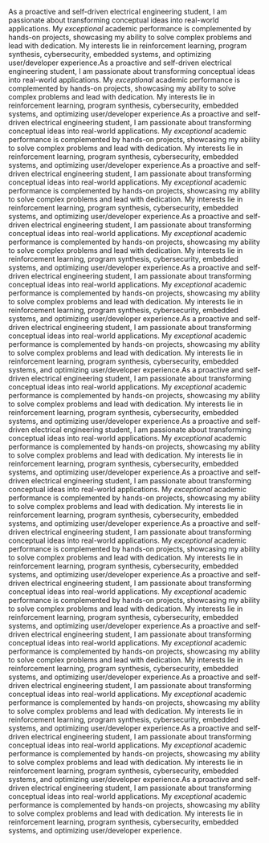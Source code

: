 As a proactive and self-driven electrical engineering student, I am passionate about transforming conceptual ideas into real-world applications. My *exceptional* academic performance is complemented by hands-on projects, showcasing my ability to solve complex problems and lead with dedication. My interests lie in reinforcement learning, program synthesis, cybersecurity, embedded systems, and optimizing user/developer experience.As a proactive and self-driven electrical engineering student, I am passionate about transforming conceptual ideas into real-world applications. My *exceptional* academic performance is complemented by hands-on projects, showcasing my ability to solve complex problems and lead with dedication. My interests lie in reinforcement learning, program synthesis, cybersecurity, embedded systems, and optimizing user/developer experience.As a proactive and self-driven electrical engineering student, I am passionate about transforming conceptual ideas into real-world applications. My *exceptional* academic performance is complemented by hands-on projects, showcasing my ability to solve complex problems and lead with dedication. My interests lie in reinforcement learning, program synthesis, cybersecurity, embedded systems, and optimizing user/developer experience.As a proactive and self-driven electrical engineering student, I am passionate about transforming conceptual ideas into real-world applications. My *exceptional* academic performance is complemented by hands-on projects, showcasing my ability to solve complex problems and lead with dedication. My interests lie in reinforcement learning, program synthesis, cybersecurity, embedded systems, and optimizing user/developer experience.As a proactive and self-driven electrical engineering student, I am passionate about transforming conceptual ideas into real-world applications. My *exceptional* academic performance is complemented by hands-on projects, showcasing my ability to solve complex problems and lead with dedication. My interests lie in reinforcement learning, program synthesis, cybersecurity, embedded systems, and optimizing user/developer experience.As a proactive and self-driven electrical engineering student, I am passionate about transforming conceptual ideas into real-world applications. My *exceptional* academic performance is complemented by hands-on projects, showcasing my ability to solve complex problems and lead with dedication. My interests lie in reinforcement learning, program synthesis, cybersecurity, embedded systems, and optimizing user/developer experience.As a proactive and self-driven electrical engineering student, I am passionate about transforming conceptual ideas into real-world applications. My *exceptional* academic performance is complemented by hands-on projects, showcasing my ability to solve complex problems and lead with dedication. My interests lie in reinforcement learning, program synthesis, cybersecurity, embedded systems, and optimizing user/developer experience.As a proactive and self-driven electrical engineering student, I am passionate about transforming conceptual ideas into real-world applications. My *exceptional* academic performance is complemented by hands-on projects, showcasing my ability to solve complex problems and lead with dedication. My interests lie in reinforcement learning, program synthesis, cybersecurity, embedded systems, and optimizing user/developer experience.As a proactive and self-driven electrical engineering student, I am passionate about transforming conceptual ideas into real-world applications. My *exceptional* academic performance is complemented by hands-on projects, showcasing my ability to solve complex problems and lead with dedication. My interests lie in reinforcement learning, program synthesis, cybersecurity, embedded systems, and optimizing user/developer experience.As a proactive and self-driven electrical engineering student, I am passionate about transforming conceptual ideas into real-world applications. My *exceptional* academic performance is complemented by hands-on projects, showcasing my ability to solve complex problems and lead with dedication. My interests lie in reinforcement learning, program synthesis, cybersecurity, embedded systems, and optimizing user/developer experience.As a proactive and self-driven electrical engineering student, I am passionate about transforming conceptual ideas into real-world applications. My *exceptional* academic performance is complemented by hands-on projects, showcasing my ability to solve complex problems and lead with dedication. My interests lie in reinforcement learning, program synthesis, cybersecurity, embedded systems, and optimizing user/developer experience.As a proactive and self-driven electrical engineering student, I am passionate about transforming conceptual ideas into real-world applications. My *exceptional* academic performance is complemented by hands-on projects, showcasing my ability to solve complex problems and lead with dedication. My interests lie in reinforcement learning, program synthesis, cybersecurity, embedded systems, and optimizing user/developer experience.As a proactive and self-driven electrical engineering student, I am passionate about transforming conceptual ideas into real-world applications. My *exceptional* academic performance is complemented by hands-on projects, showcasing my ability to solve complex problems and lead with dedication. My interests lie in reinforcement learning, program synthesis, cybersecurity, embedded systems, and optimizing user/developer experience.As a proactive and self-driven electrical engineering student, I am passionate about transforming conceptual ideas into real-world applications. My *exceptional* academic performance is complemented by hands-on projects, showcasing my ability to solve complex problems and lead with dedication. My interests lie in reinforcement learning, program synthesis, cybersecurity, embedded systems, and optimizing user/developer experience.As a proactive and self-driven electrical engineering student, I am passionate about transforming conceptual ideas into real-world applications. My *exceptional* academic performance is complemented by hands-on projects, showcasing my ability to solve complex problems and lead with dedication. My interests lie in reinforcement learning, program synthesis, cybersecurity, embedded systems, and optimizing user/developer experience.As a proactive and self-driven electrical engineering student, I am passionate about transforming conceptual ideas into real-world applications. My *exceptional* academic performance is complemented by hands-on projects, showcasing my ability to solve complex problems and lead with dedication. My interests lie in reinforcement learning, program synthesis, cybersecurity, embedded systems, and optimizing user/developer experience.